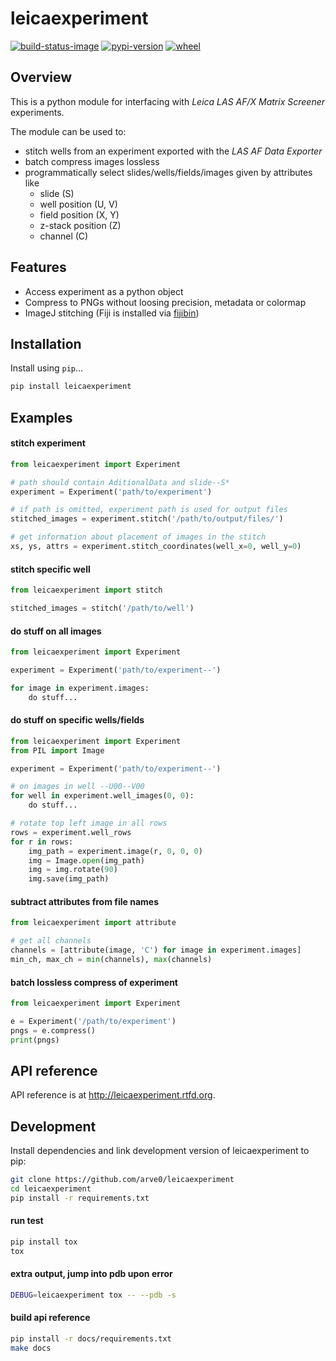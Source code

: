 # leicaexperiment

[![build-status-image]][travis]
[![pypi-version]][pypi]
[![wheel]][pypi]

## Overview
This is a python module for interfacing with *Leica LAS AF/X Matrix Screener*
experiments.

The module can be used to:

- stitch wells from an experiment exported with the *LAS AF Data Exporter*
- batch compress images lossless
- programmatically select slides/wells/fields/images given by attributes like
    - slide (S)
    - well position (U, V)
    - field position (X, Y)
    - z-stack position (Z)
    - channel (C)


## Features

- Access experiment as a python object
- Compress to PNGs without loosing precision, metadata or colormap
- ImageJ stitching (Fiji is installed via [fijibin](https://github.com/arve0/fijibin))


## Installation

Install using `pip`...

```bash
pip install leicaexperiment
```

## Examples

#### stitch experiment
```python
from leicaexperiment import Experiment

# path should contain AditionalData and slide--S*
experiment = Experiment('path/to/experiment')

# if path is omitted, experiment path is used for output files
stitched_images = experiment.stitch('/path/to/output/files/')

# get information about placement of images in the stitch
xs, ys, attrs = experiment.stitch_coordinates(well_x=0, well_y=0)
```

#### stitch specific well
```python
from leicaexperiment import stitch

stitched_images = stitch('/path/to/well')
```

#### do stuff on all images
```python
from leicaexperiment import Experiment

experiment = Experiment('path/to/experiment--')

for image in experiment.images:
    do stuff...
```

#### do stuff on specific wells/fields
```python
from leicaexperiment import Experiment
from PIL import Image

experiment = Experiment('path/to/experiment--')

# on images in well --U00--V00
for well in experiment.well_images(0, 0):
    do stuff...

# rotate top left image in all rows
rows = experiment.well_rows
for r in rows:
    img_path = experiment.image(r, 0, 0, 0)
    img = Image.open(img_path)
    img = img.rotate(90)
    img.save(img_path)
```

#### subtract attributes from file names
```python
from leicaexperiment import attribute

# get all channels
channels = [attribute(image, 'C') for image in experiment.images]
min_ch, max_ch = min(channels), max(channels)
```

#### batch lossless compress of experiment
```python
from leicaexperiment import Experiment

e = Experiment('/path/to/experiment')
pngs = e.compress()
print(pngs)
```


## API reference

API reference is at http://leicaexperiment.rtfd.org.


## Development
Install dependencies and link development version of leicaexperiment to pip:
```bash
git clone https://github.com/arve0/leicaexperiment
cd leicaexperiment
pip install -r requirements.txt
```

#### run test
```bash
pip install tox
tox
```

#### extra output, jump into pdb upon error
```bash
DEBUG=leicaexperiment tox -- --pdb -s
```

#### build api reference
```bash
pip install -r docs/requirements.txt
make docs
```



[build-status-image]: https://secure.travis-ci.org/arve0/leicaexperiment.png?branch=master
[travis]: http://travis-ci.org/arve0/leicaexperiment?branch=master
[pypi-version]: https://img.shields.io/pypi/v/leicaexperiment.svg
[pypi]: https://pypi.python.org/pypi/leicaexperiment
[wheel]: https://img.shields.io/pypi/wheel/leicaexperiment.svg
